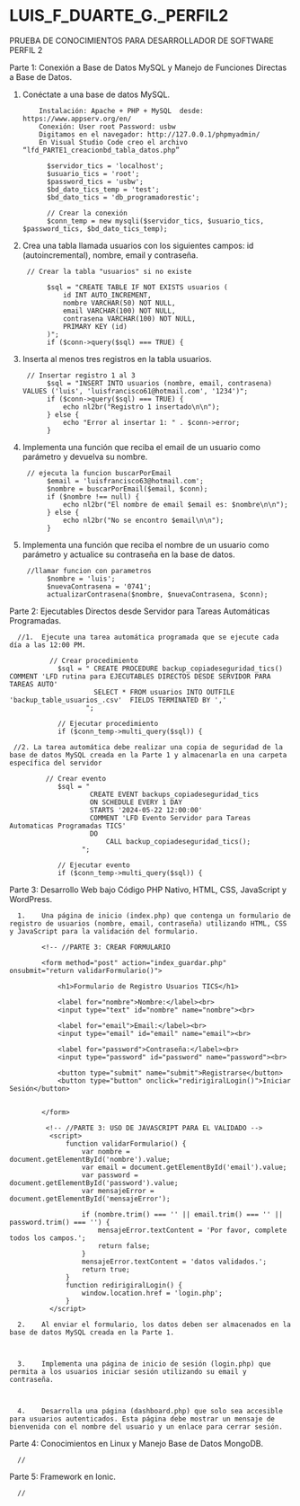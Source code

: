 


# LUIS_F_DUARTE_G._PERFIL2

PRUEBA DE CONOCIMIENTOS PARA DESARROLLADOR DE SOFTWARE PERFIL 2

Parte 1: Conexión a Base de Datos MySQL y Manejo de Funciones Directas a Base de Datos.
      
1.	Conéctate a una base de datos MySQL.
         
            Instalación: Apache + PHP + MySQL  desde: https://www.appserv.org/en/
            Conexión: User root Password: usbw
            Digitamos en el navegador: http://127.0.0.1/phpmyadmin/
            En Visual Studio Code creo el archivo “lfd_PARTE1_creacionbd_tabla_datos.php”

              $servidor_tics = 'localhost';
              $usuario_tics = 'root';
              $password_tics = 'usbw';
              $bd_dato_tics_temp = 'test';
              $bd_dato_tics = 'db_programadorestic';
      
              // Crear la conexión 
              $conn_temp = new mysqli($servidor_tics, $usuario_tics, $password_tics, $bd_dato_tics_temp);

        	
3.	Crea una tabla llamada usuarios con los siguientes campos: id (autoincremental),
      nombre, email y contraseña.

         // Crear la tabla "usuarios" si no existe
  	
              $sql = "CREATE TABLE IF NOT EXISTS usuarios (
                  id INT AUTO_INCREMENT,
                  nombre VARCHAR(50) NOT NULL,
                  email VARCHAR(100) NOT NULL,
                  contrasena VARCHAR(100) NOT NULL,
                  PRIMARY KEY (id)
              )";
              if ($conn->query($sql) === TRUE) {
  	
5.	Inserta al menos tres registros en la tabla usuarios.

         // Insertar registro 1 al 3
              $sql = "INSERT INTO usuarios (nombre, email, contrasena) VALUES ('luis', 'luisfrancisco61@hotmail.com', '1234')";
              if ($conn->query($sql) === TRUE) {
                  echo nl2br("Registro 1 insertado\n\n");
              } else {
                  echo "Error al insertar 1: " . $conn->error;
              }
   
6.	Implementa una función que reciba el email de un usuario como parámetro y devuelva su nombre.

         // ejecuta la funcion buscarPorEmail 
              $email = 'luisfrancisco63@hotmail.com';
              $nombre = buscarPorEmail($email, $conn);
              if ($nombre !== null) {
                  echo nl2br("El nombre de email $email es: $nombre\n\n");
              } else {
                  echo nl2br("No se encontro $email\n\n");
              }

   
8.	Implementa una función que reciba el nombre de un usuario como parámetro y actualice su contraseña en la base de datos.

         //llamar funcion con parametros
              $nombre = 'luis';
              $nuevaContrasena = '0741';
              actualizarContrasena($nombre, $nuevaContrasena, $conn);

Parte 2: Ejecutables Directos desde Servidor para Tareas Automáticas Programadas.

      //1.	Ejecute una tarea automática programada que se ejecute cada día a las 12:00 PM.

              // Crear procedimiento 
                $sql = " CREATE PROCEDURE backup_copiadeseguridad_tics() COMMENT 'LFD rutina para EJECUTABLES DIRECTOS DESDE SERVIDOR PARA TAREAS AUTO'
                         SELECT * FROM usuarios INTO OUTFILE 'backup_table_usuarios_.csv'  FIELDS TERMINATED BY ','
                       ";
            
                // Ejecutar procedimiento 
                if ($conn_temp->multi_query($sql)) {

     //2. La tarea automática debe realizar una copia de seguridad de la base de datos MySQL creada en la Parte 1 y almacenarla en una carpeta específica del servidor

             // Crear evento 
                $sql = "
                        CREATE EVENT backups_copiadeseguridad_tics
                        ON SCHEDULE EVERY 1 DAY
                        STARTS '2024-05-22 12:00:00'
                        COMMENT 'LFD Evento Servidor para Tareas Automaticas Programadas TICS'
                        DO
                            CALL backup_copiadeseguridad_tics();
                      ";

                // Ejecutar evento 
                if ($conn_temp->multi_query($sql)) {
      
Parte 3: Desarrollo Web bajo Código PHP Nativo, HTML, CSS, JavaScript y WordPress.

      1.	Una página de inicio (index.php) que contenga un formulario de registro de usuarios (nombre, email, contraseña) utilizando HTML, CSS y JavaScript para la validación del formulario.

            <!-- //PARTE 3: CREAR FORMULARIO
            
            <form method="post" action="index_guardar.php" onsubmit="return validarFormulario()">

                <h1>Formulario de Registro Usuarios TICS</h1> 

                <label for="nombre">Nombre:</label><br>
                <input type="text" id="nombre" name="nombre"><br>

                <label for="email">Email:</label><br>
                <input type="email" id="email" name="email"><br>

                <label for="password">Contraseña:</label><br>
                <input type="password" id="password" name="password"><br>

                <button type="submit" name="submit">Registrarse</button>
                <button type="button" onclick="redirigiralLogin()">Iniciar Sesión</button>
                

            </form>

             <!-- //PARTE 3: USO DE JAVASCRIPT PARA EL VALIDADO -->
              <script>
                  function validarFormulario() {
                      var nombre = document.getElementById('nombre').value;
                      var email = document.getElementById('email').value;
                      var password = document.getElementById('password').value;
                      var mensajeError = document.getElementById('mensajeError');
      
                      if (nombre.trim() === '' || email.trim() === '' || password.trim() === '') {
                          mensajeError.textContent = 'Por favor, complete todos los campos.';
                          return false;
                      }
                      mensajeError.textContent = 'datos validados.';
                      return true;
                  }
                  function redirigiralLogin() {
                      window.location.href = 'login.php';
                  }
              </script>
            
      2.	Al enviar el formulario, los datos deben ser almacenados en la base de datos MySQL creada en la Parte 1.

            
      
      3.	Implementa una página de inicio de sesión (login.php) que permita a los usuarios iniciar sesión utilizando su email y contraseña.

            
      
      4.	Desarrolla una página (dashboard.php) que solo sea accesible para usuarios autenticados. Esta página debe mostrar un mensaje de bienvenida con el nombre del usuario y un enlace para cerrar sesión.

            

Parte 4: Conocimientos en Linux y Manejo Base de Datos MongoDB.

      //

Parte 5: Framework en Ionic.

      //
